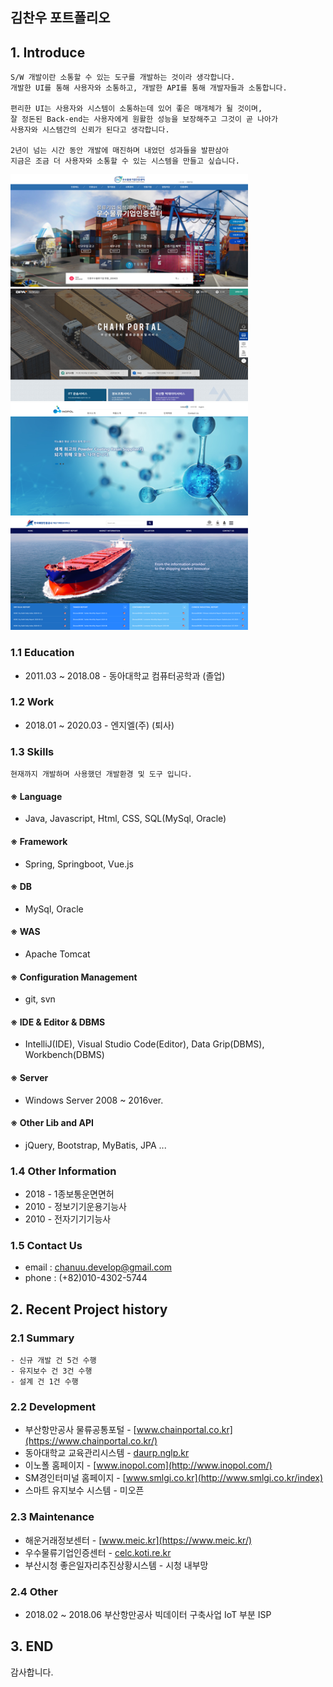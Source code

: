 ## 김찬우 포트폴리오

## 1. Introduce
    
    S/W 개발이란 소통할 수 있는 도구를 개발하는 것이라 생각합니다. 
    개발한 UI를 통해 사용자와 소통하고, 개발한 API를 통해 개발자들과 소통합니다.  
    
    편리한 UI는 사용자와 시스템이 소통하는데 있어 좋은 매개체가 될 것이며, 
    잘 정돈된 Back-end는 사용자에게 원활한 성능을 보장해주고 그것이 곧 나아가 
    사용자와 시스템간의 신뢰가 된다고 생각합니다. 

    2년이 넘는 시간 동안 개발에 매진하며 내었던 성과들을 발판삼아 
    지금은 조금 더 사용자와 소통할 수 있는 시스템을 만들고 싶습니다.

<img src="https://github.com/ChanuuDev/malanghoney/blob/master/resources/images/thumbnail/celc_main01_thumb.png?raw=true" width="380px" height="180px" alt="포트폴리오 썸네일"></img>
<img src="https://github.com/ChanuuDev/malanghoney/blob/master/resources/images/thumbnail/chainportal_main01_thumb.png?raw=true" width="380px" height="180px" alt="포트폴리오 썸네일"></img><br/>
<img src="https://github.com/ChanuuDev/malanghoney/blob/master/resources/images/thumbnail/inopol_main_01_thumb.png?raw=true" width="380px" height="180px" alt="포트폴리오 썸네일"></img>
<img src="https://github.com/ChanuuDev/malanghoney/blob/master/resources/images/thumbnail/meic_main01_thumb.png?raw=true" width="380px" height="180px" alt="포트폴리오 썸네일"></img><br/>


### 1.1 Education

* 2011.03 ~ 2018.08 - 동아대학교 컴퓨터공학과 (졸업)

### 1.2 Work
* 2018.01 ~ 2020.03 - 엔지엘(주) (퇴사)

### 1.3 Skills

    현재까지 개발하며 사용했던 개발환경 및 도구 입니다.

#### ※ Language
- Java, Javascript, Html, CSS, SQL(MySql, Oracle)

#### ※ Framework
- Spring, Springboot, Vue.js

#### ※ DB
- MySql, Oracle

#### ※ WAS
- Apache Tomcat

#### ※ Configuration Management
- git, svn

#### ※ IDE & Editor & DBMS
- IntelliJ(IDE), Visual Studio Code(Editor), Data Grip(DBMS), Workbench(DBMS)

#### ※ Server
- Windows Server 2008 ~ 2016ver.

#### ※ Other Lib and API
- jQuery, Bootstrap, MyBatis, JPA ...

### 1.4 Other Information

* 2018 - 1종보통운면면허
* 2010 - 정보기기운용기능사
* 2010 - 전자기기기능사

### 1.5 Contact Us
* email : chanuu.develop@gmail.com
* phone : (+82)010-4302-5744


## 2. Recent Project history

### 2.1 Summary
    - 신규 개발 건 5건 수행
    - 유지보수 건 3건 수행
    - 설계 건 1건 수행

### 2.2 Development
* 부산항만공사 물류공통포털 - [www.chainportal.co.kr](https://www.chainportal.co.kr/)
* 동아대학교 교육관리시스템 - [daurp.nglp.kr](http://daurp.nglp.kr/)
* 이노폴 홈페이지 - [www.inopol.com](http://www.inopol.com/)
* SM경인터미널 홈페이지 - [www.smlgi.co.kr](http://www.smlgi.co.kr/index)
* 스마트 유지보수 시스템 - 미오픈

### 2.3 Maintenance
* 해운거래정보센터 - [www.meic.kr](https://www.meic.kr/)
* 우수물류기업인증센터 - [celc.koti.re.kr](https://celc.koti.re.kr/)
* 부산시청 좋은일자리추진상황시스템 - 시청 내부망
 
### 2.4 Other
* 2018.02 ~ 2018.06 부산항만공사 빅데이터 구축사업 IoT 부분 ISP

## 3. END
감사합니다.
